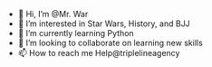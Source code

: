 - 👋 Hi, I’m @Mr. War
- 👀 I’m interested in Star Wars, History, and BJJ
- 🌱 I’m currently learning Python
- 💞️ I’m looking to collaborate on learning new skills
- 📫 How to reach me Help@triplelineagency 
